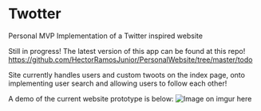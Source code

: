 # Twotter
Personal MVP Implementation of a Twitter inspired website

Still in progress! The latest version of this app can be found at this repo! https://github.com/HectorRamosJunior/PersonalWebsite/tree/master/todo

Site currently handles users and custom twoots on the index page, onto implementing user search and allowing users to follow each other! 

A demo of the current website prototype is below:
![Image on imgur here](http://i.imgur.com/ZvWIPFQ.png)
